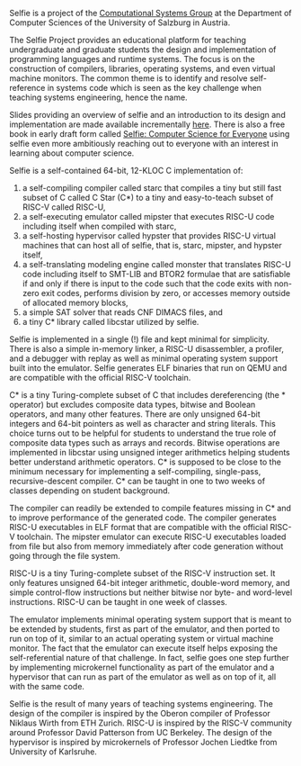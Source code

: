 Selfie is a project of the [Computational Systems Group](http://www.cs.uni-salzburg.at/~ck) at the Department of Computer Sciences of the University of Salzburg in Austria.

The Selfie Project provides an educational platform for teaching undergraduate and graduate students the design and implementation of programming languages and runtime systems. The focus is on the construction of compilers, libraries, operating systems, and even virtual machine monitors. The common theme is to identify and resolve self-reference in systems code which is seen as the key challenge when teaching systems engineering, hence the name.

Slides providing an overview of selfie and an introduction to its design and implementation are made available incrementally [here](http://selfie.cs.uni-salzburg.at/slides). There is also a free book in early draft form called [Selfie: Computer Science for Everyone](http://leanpub.com/selfie) using selfie even more ambitiously reaching out to everyone with an interest in learning about computer science.

Selfie is a self-contained 64-bit, 12-KLOC C implementation of:

1. a self-compiling compiler called starc that compiles
   a tiny but still fast subset of C called C Star (C*) to
   a tiny and easy-to-teach subset of RISC-V called RISC-U,
2. a self-executing emulator called mipster that executes
   RISC-U code including itself when compiled with starc,
3. a self-hosting hypervisor called hypster that provides
   RISC-U virtual machines that can host all of selfie,
   that is, starc, mipster, and hypster itself,
4. a self-translating modeling engine called monster that
   translates RISC-U code including itself to SMT-LIB and
   BTOR2 formulae that are satisfiable if and only if
   there is input to the code such that the code exits
   with non-zero exit codes, performs division by zero,
   or accesses memory outside of allocated memory blocks,
5. a simple SAT solver that reads CNF DIMACS files, and
6. a tiny C* library called libcstar utilized by selfie.

Selfie is implemented in a single (!) file and kept minimal for simplicity. There is also a simple in-memory linker, a RISC-U disassembler, a profiler, and a debugger with replay as well as minimal operating system support built into the emulator. Selfie generates ELF binaries that run on QEMU and are compatible with the official RISC-V toolchain.

C* is a tiny Turing-complete subset of C that includes dereferencing (the * operator) but excludes composite data types, bitwise and Boolean operators, and many other features. There are only unsigned 64-bit integers and 64-bit pointers as well as character and string literals. This choice turns out to be helpful for students to understand the true role of composite data types such as arrays and records. Bitwise operations are implemented in libcstar using unsigned integer arithmetics helping students better understand arithmetic operators. C* is supposed to be close to the minimum necessary for implementing a self-compiling, single-pass, recursive-descent compiler. C* can be taught in one to two weeks of classes depending on student background.

The compiler can readily be extended to compile features missing in C* and to improve performance of the generated code. The compiler generates RISC-U executables in ELF format that are compatible with the official RISC-V toolchain. The mipster emulator can execute RISC-U executables loaded from file but also from memory immediately after code generation without going through the file system.

RISC-U is a tiny Turing-complete subset of the RISC-V instruction set. It only features unsigned 64-bit integer arithmetic, double-word memory, and simple control-flow instructions but neither bitwise nor byte- and word-level instructions. RISC-U can be taught in one week of classes.

The emulator implements minimal operating system support that is meant to be extended by students, first as part of the emulator, and then ported to run on top of it, similar to an actual operating system or virtual machine monitor. The fact that the emulator can execute itself helps exposing the self-referential nature of that challenge. In fact, selfie goes one step further by implementing microkernel functionality as part of the emulator and a hypervisor that can run as part of the emulator as well as on top of it, all with the same code.

Selfie is the result of many years of teaching systems engineering. The design of the compiler is inspired by the Oberon compiler of Professor Niklaus Wirth from ETH Zurich. RISC-U is inspired by the RISC-V community around Professor David Patterson from UC Berkeley. The design of the hypervisor is inspired by microkernels of Professor Jochen Liedtke from University of Karlsruhe.